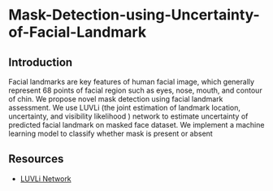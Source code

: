# Mask-Detection-using-Uncertainty-of-Facial-Landmark

## Introduction
Facial landmarks are key features of human facial image, which generally represent 68 points of facial region 
such as eyes, nose, mouth, and contour of chin. We propose novel mask detection using facial landmark assessment. We use LUVLi (the joint estimation of landmark location, uncertainty, and visibility likelihood )
network to estimate uncertainty of predicted facial landmark on masked face dataset. 
We implement a machine learning model to classify whether mask is present or absent


## Resources
- [LUVLi Network](https://openaccess.thecvf.com/content_CVPR_2020/papers/Kumar_LUVLi_Face_Alignment_Estimating_Landmarks_Location_Uncertainty_and_Visibility_Likelihood_CVPR_2020_paper.pdf)

